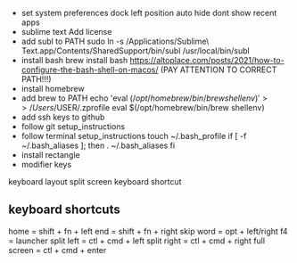 - set system preferences
  dock left position
  auto hide
  dont show recent apps
- sublime text
  Add license
- add subl to PATH
  sudo ln -s /Applications/Sublime\ Text.app/Contents/SharedSupport/bin/subl /usr/local/bin/subl
- install bash
  brew install bash
  https://altoplace.com/posts/2021/how-to-configure-the-bash-shell-on-macos/ (PAY ATTENTION TO CORRECT PATH!!!)
- install homebrew
- add brew to PATH
  echo 'eval $(/opt/homebrew/bin/brew shellenv)' >> /Users/$USER/.zprofile
  eval $(/opt/homebrew/bin/brew shellenv)
- add ssh keys to github
- follow git setup_instructions
- follow terminal setup_instructions
    touch ~/.bash_profile
    if [ -f ~/.bash_aliases ]; then
      . ~/.bash_aliases
    fi
- install rectangle
- modifier keys



keyboard layout
split screen keyboard shortcut

keyboard shortcuts
-----------------
home = shift + fn + left
end = shift + fn + right
skip word = opt + left/right
f4 = launcher
split left = ctl + cmd + left
split right = ctl + cmd + right
full screen = ctl + cmd + enter
